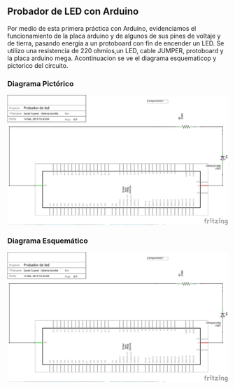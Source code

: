 ## Probador de LED con Arduino
Por medio de esta primera práctica con Arduino, evidenciamos el funcionamiento de la placa arduino y de algunos de sus pines de voltaje y de tierra, pasando energia a un protoboard con fin de encender un LED.
Se utilizo una resistencia de 220 ohmios,un LED, cable JUMPER, protoboard y la placa arduino mega.
Acontinuacion se ve el diagrama esquematicop y pictorico del circuito.
### Diagrama Pictórico
![alt text](esquematico.jpg)
### Diagrama Esquemático
![alt text](esquematico.jpg)
